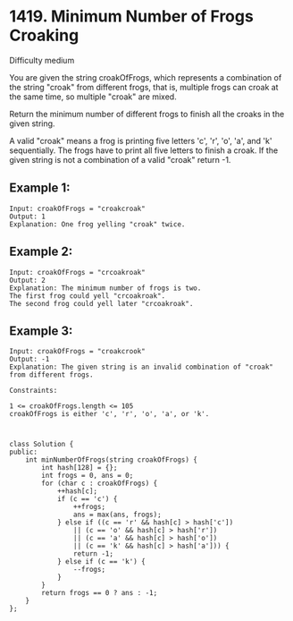 # 1419. Minimum Number of Frogs Croaking
Difficulty medium

You are given the string croakOfFrogs, which represents a combination of the string "croak" from different frogs, that is, multiple frogs can croak at the same time, so multiple "croak" are mixed.

Return the minimum number of different frogs to finish all the croaks in the given string.

A valid "croak" means a frog is printing five letters 'c', 'r', 'o', 'a', and 'k' sequentially. The frogs have to print all five letters to finish a croak. If the given string is not a combination of a valid "croak" return -1.


## Example 1:
```
Input: croakOfFrogs = "croakcroak"
Output: 1 
Explanation: One frog yelling "croak" twice.
```


## Example 2:
```
Input: croakOfFrogs = "crcoakroak"
Output: 2 
Explanation: The minimum number of frogs is two. 
The first frog could yell "crcoakroak".
The second frog could yell later "crcoakroak".
```


## Example 3:
```
Input: croakOfFrogs = "croakcrook"
Output: -1
Explanation: The given string is an invalid combination of "croak" from different frogs.
```


```
Constraints:

1 <= croakOfFrogs.length <= 105
croakOfFrogs is either 'c', 'r', 'o', 'a', or 'k'.
```


#
```
class Solution {
public:
    int minNumberOfFrogs(string croakOfFrogs) {
        int hash[128] = {};
        int frogs = 0, ans = 0;
        for (char c : croakOfFrogs) {
            ++hash[c];
            if (c == 'c') {
                ++frogs;
                ans = max(ans, frogs);
            } else if ((c == 'r' && hash[c] > hash['c'])
                || (c == 'o' && hash[c] > hash['r'])
                || (c == 'a' && hash[c] > hash['o'])
                || (c == 'k' && hash[c] > hash['a'])) {
                return -1;
            } else if (c == 'k') {
                --frogs;
            }
        }
        return frogs == 0 ? ans : -1;
    }
};
```
